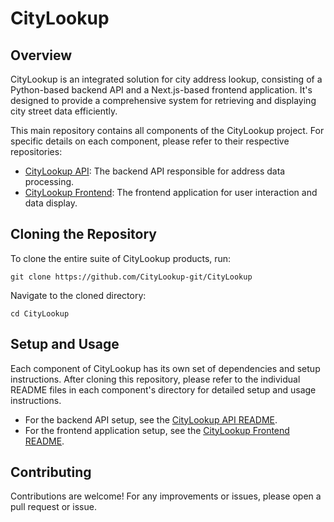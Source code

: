 # CityLookup

## Overview
CityLookup is an integrated solution for city address lookup, consisting of a Python-based backend API and a Next.js-based frontend application. It's designed to provide a comprehensive system for retrieving and displaying city street data efficiently.

This main repository contains all components of the CityLookup project. For specific details on each component, please refer to their respective repositories:

- [CityLookup API](https://github.com/CityLookup-git/CityLookup-API): The backend API responsible for address data processing.
- [CityLookup Frontend](https://github.com/CityLookup-git/CityLookup-Frontend): The frontend application for user interaction and data display.

## Cloning the Repository
To clone the entire suite of CityLookup products, run:

`git clone https://github.com/CityLookup-git/CityLookup`

Navigate to the cloned directory:

`cd CityLookup`

## Setup and Usage
Each component of CityLookup has its own set of dependencies and setup instructions. After cloning this repository, please refer to the individual README files in each component's directory for detailed setup and usage instructions.

- For the backend API setup, see the [CityLookup API README](https://github.com/CityLookup-git/CityLookup-API/blob/main/README.md).
- For the frontend application setup, see the [CityLookup Frontend README](https://github.com/CityLookup-git/CityLookup-Frontend/blob/main/README.md).

## Contributing
Contributions are welcome! For any improvements or issues, please open a pull request or issue.
